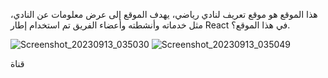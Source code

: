 هذا الموقع هو موقع تعريف لنادي رياضي، يهدف الموقع إلى عرض معلومات عن النادي، مثل خدماته وأنشطته وأعضاء الفريق تم استخدام إطار React في هذا الموقع؟.


![Screenshot_20230913_035030](https://github.com/almgdshi123/ClubWeb/assets/85642734/4130a67e-acb3-450e-ab75-3b6d2596af05)
![Screenshot_20230913_035049](https://github.com/almgdshi123/ClubWeb/assets/85642734/d24ac515-3a71-4d20-bb40-278ac7d7a2c4)

 قناة 

